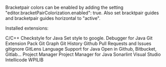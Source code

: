 Bracketpair colors can be enabled by adding the setting "editor.bracketPairColorization.enabled": true. Also set 
bracktpair guides and bracketpair guides horizontal to "active".

Installed extensions:

C/C++
Checkstyle for Java
    Set style to google.
Debugger for Java
Git Extension Pack
Git Graph
Git History
Github Pull Requests and Issues
gitignore
GitLens
Language Support for Java
Open in Github, Bitbucket, Gitlab...
Project Manager
Project Manager for Java
Sonarlint
Visual Studio Intellicode
WPILIB
